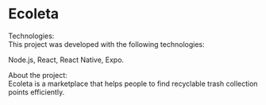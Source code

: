 # Ecoleta


Technologies:  
This project was developed with the following technologies:

Node.js,
React,
React Native,
Expo.

About the project:  
Ecoleta is a marketplace that helps people to find recyclable trash collection points efficiently.


